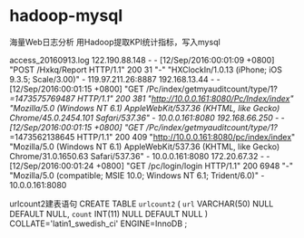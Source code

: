 # hadoop-mysql
海量Web日志分析 用Hadoop提取KPI统计指标，写入mysql


access_20160913.log
122.190.88.148 - - [12/Sep/2016:00:01:09 +0800] "POST /Hxkq/Report HTTP/1.1" 200 31 "-" "HXClockIn/1.0.13 (iPhone; iOS 9.3.5; Scale/3.00)" - 119.97.211.26:8887
192.168.13.44 - - [12/Sep/2016:00:01:15 +0800] "GET /Pc/index/getmyauditcount/type/1?_=1473575769487 HTTP/1.1" 200 381 "http://10.0.0.161:8080/Pc/Index/index" "Mozilla/5.0 (Windows NT 6.1) AppleWebKit/537.36 (KHTML, like Gecko) Chrome/45.0.2454.101 Safari/537.36" - 10.0.0.161:8080
192.168.66.250 - - [12/Sep/2016:00:01:15 +0800] "GET /Pc/index/getmyauditcount/type/1?_=1473562138645 HTTP/1.1" 200 409 "http://10.0.0.161:8080/pc/index/index" "Mozilla/5.0 (Windows NT 6.1) AppleWebKit/537.36 (KHTML, like Gecko) Chrome/31.0.1650.63 Safari/537.36" - 10.0.0.161:8080
172.20.67.32 - - [12/Sep/2016:00:01:24 +0800] "GET /pc/login/login HTTP/1.1" 200 6948 "-" "Mozilla/5.0 (compatible; MSIE 10.0; Windows NT 6.1; Trident/6.0)" - 10.0.0.161:8080

urlcount2建表语句
CREATE TABLE `urlcount2` (
	`url` VARCHAR(50) NULL DEFAULT NULL,
	`count` INT(11) NULL DEFAULT NULL
)
COLLATE='latin1_swedish_ci'
ENGINE=InnoDB
;
